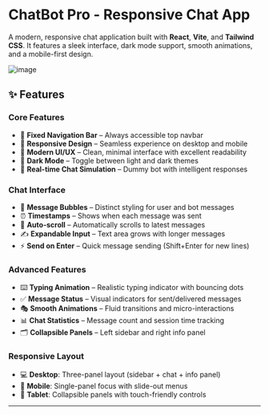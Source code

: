 # ChatBot Pro - Responsive Chat App

A modern, responsive chat application built with **React**, **Vite**, and **Tailwind CSS**. It features a sleek interface, dark mode support, smooth animations, and a mobile-first design.

![image](https://github.com/user-attachments/assets/3787b5d2-94f0-48d4-b45b-f87548628302)


## ✨ Features

### Core Features
- 🎯 **Fixed Navigation Bar** – Always accessible top navbar
- 📱 **Responsive Design** – Seamless experience on desktop and mobile
- 🎨 **Modern UI/UX** – Clean, minimal interface with excellent readability
- 🌙 **Dark Mode** – Toggle between light and dark themes
- 💬 **Real-time Chat Simulation** – Dummy bot with intelligent responses

### Chat Interface
- 💭 **Message Bubbles** – Distinct styling for user and bot messages
- ⏰ **Timestamps** – Shows when each message was sent
- 📜 **Auto-scroll** – Automatically scrolls to latest messages
- ✍️ **Expandable Input** – Text area grows with longer messages
- ⚡ **Send on Enter** – Quick message sending (Shift+Enter for new lines)

### Advanced Features
- ⌨️ **Typing Animation** – Realistic typing indicator with bouncing dots
- ✅ **Message Status** – Visual indicators for sent/delivered messages
- 🎭 **Smooth Animations** – Fluid transitions and micro-interactions
- 📊 **Chat Statistics** – Message count and session time tracking
- 🗂️ **Collapsible Panels** – Left sidebar and right info panel

### Responsive Layout
- 💻 **Desktop**: Three-panel layout (sidebar + chat + info panel)
- 📱 **Mobile**: Single-panel focus with slide-out menus
- 📲 **Tablet**: Collapsible panels with touch-friendly controls

---
